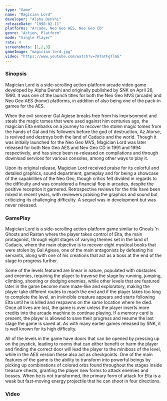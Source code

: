 ```yaml
---
type: "Game"
name: "Magician Lord"
developer: "Alpha Denshi"
releaseDate: "1990-02-11"
platforms: "Arcade, Neo Geo AES, Neo Geo CD"
genre: "Action, Platform"
mode: "Single Player"
rate: 4
screenshots: [1,2,3]
gameImage: "magician lord.jpg"
video: "https://www.youtube.com/watch?v=7mTaYFgTlGE"
---
```



### Sinopsis
Magician Lord is a side-scrolling action-platform arcade video game developed by Alpha Denshi and originally published by SNK on April 26, 1990. It was one of the launch titles for both the Neo Geo MVS (arcade) and Neo Geo AES (home) platforms, in addition of also being one of the pack-in games for the AES.

When the evil sorcerer Gal Agiese breaks free from his imprisonment and steals the magic tomes that were used against him centuries ago, the magician Elta embarks on a journey to recover the stolen magic tomes from the hands of Gal and his followers before the god of destruction, Az Atorse, is revived and destroys both the land of Cadacis and the world. Though it was initially launched for the Neo Geo MVS, Magician Lord was later released for both Neo Geo AES and Neo Geo CD in 1991 and 1994 respectively, and has since been re-released on compilations and through download services for various consoles, among other ways to play it.

Upon its original release, Magician Lord received praise for its colorful and detailed graphics, sound department, gameplay and for being a showcase of the capabilities of the Neo Geo, though critics felt divided in regards to the difficulty and was considered a financial flop in arcades, despite the positive reception it garnered. Retrospective reviews for the title have been mixed in recent years, with reviewers praising the graphics and sound but criticizing its challenging difficulty. A sequel was in development but was never released.

### GamePlay
Magician Lord is a side-scrolling action-platform game similar to Ghouls 'n Ghosts and Rastan where the player takes control of Elta, the main protagonist, through eight stages of varying themes set in the land of Cadacis, where the main objective is to recover eight mystical books that were stolen by Gal Agiese, one of the main antagonists by defeating his servants, along with one of his creations that act as a boss at the end of the stage to progress further.

Some of the levels featured are linear in nature, populated with obstacles and enemies, requiring the player to traverse the stage by running, jumping, climbing, shooting or dodging enemies, while other levels that are featured later in the game become more maze-like and exploratory, making the player take different routes to reach the end and if the player takes too long to complete the level, an invincible creature appears and starts following Elta until he is killed and respawns on the same location where he died. Once all lives are lost, the game is over unless the player inserts more credits into the arcade machine to continue playing. If a memory card is present, the player is allowed to save their progress and resume the last stage the game is saved at. As with many earlier games released by SNK, it is well known for its high difficulty.

All of the levels in the game have doors that can be opened by pressing up on the joystick, leading to rooms that can either benefit or harm the player and finding the correct door will lead the player to the miniboss of the level, while in the AES version these also act as checkpoints. One of the main features of the game is the ability to transform into powerful beings by picking up combinations of colored orbs found throughout the stages inside treasure chests, granting the player new forms to attack enemies and bosses. When he is not transformed, the primary form of attack for Elta is a weak but fast-moving energy projectile that he can shoot in four directions.


### Video

